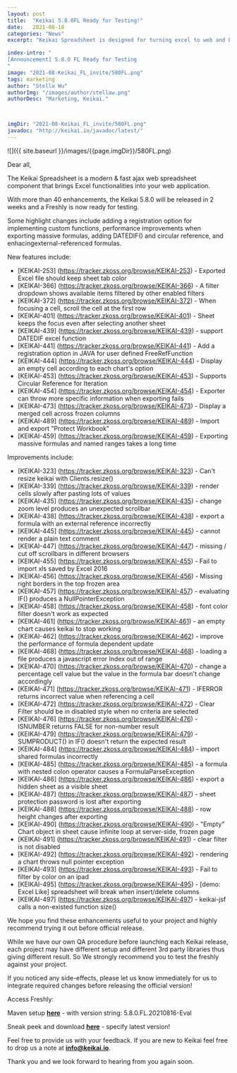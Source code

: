 ```yaml
---
layout: post
title:  "Keikai 5.8.0FL Ready for Testing!"
date:   2021-08-18
categories: "News"
excerpt: "Keikai Spreadsheet is designed for turning excel to web and building spreadsheet applications. The upcoming 5.8.0 contains more than 30 enhancements and the 5.8.0 FL now ready for testing."

index-intro: "
[Announcement] 5.8.0 FL Ready for Testing
"
image: "2021-08-Keikai_FL_invite/580FL.png"
tags: marketing
author: "Stella Wu"
authorImg: "/images/author/stellaw.png"
authorDesc: "Marketing, Keikai."



imgDir: "2021-08-Keikai_FL_invite/580FL.png"
javadoc: "http://keikai.io/javadoc/latest/"
---
```

<!--
images come from https://drive.google.com/open?id=17EEz_BuTVsTSeAA3a8AakyMspVSd_OEb made with draw.io
goal： Keikai can help you build a spreadsheet-based app
-->

![]({{ site.baseurl }}/images/{{page.imgDir}}/580FL.png)

Dear all, 

The Keikai Spreadsheet is a modern & fast ajax web spreadsheet component that brings Excel functionalities into your web application.  

With more than 40 enhancements, the Keikai 5.8.0 will be released in 2 weeks and a Freshly is now ready for testing.

Some highlight changes include adding a registration option for implementing custom functions, performance improvements when exporting massive formulas, adding DATEDIF() and circular reference, and enhacingexternal-referenced formulas. 
 


New features include: 

* [KEIKAI-253] (https://tracker.zkoss.org/browse/KEIKAI-253) - Exported Excel file should keep sheet tab color
* [KEIKAI-366] (https://tracker.zkoss.org/browse/KEIKAI-366) - A filter dropdown shows available items filtered by other enabled filters
* [KEIKAI-372] (https://tracker.zkoss.org/browse/KEIKAI-372) - When focusing a cell, scroll the cell at the first row
* [KEIKAI-401] (https://tracker.zkoss.org/browse/KEIKAI-401) - Sheet keeps the focus even after selecting another sheet
* [KEIKAI-439] (https://tracker.zkoss.org/browse/KEIKAI-439) - support DATEDIF excel function
* [KEIKAI-441] (https://tracker.zkoss.org/browse/KEIKAI-441) - Add a registration option in JAVA for user defined FreeRefFunction
* [KEIKAI-444] (https://tracker.zkoss.org/browse/KEIKAI-444) - Display an empty cell according to each chart's option
* [KEIKAI-453] (https://tracker.zkoss.org/browse/KEIKAI-453) - Supports Circular Reference for Iteration
* [KEIKAI-454] (https://tracker.zkoss.org/browse/KEIKAI-454) - Exporter can throw more specific information when exporting fails
* [KEIKAI-473] (https://tracker.zkoss.org/browse/KEIKAI-473) - Display a merged cell across frozen columns
* [KEIKAI-489] (https://tracker.zkoss.org/browse/KEIKAI-489) - Import and export "Protect Workbook"
* [KEIKAI-459] (https://tracker.zkoss.org/browse/KEIKAI-459) - Exporting massive formulas and named ranges takes a long time


Improvements include: 

* [KEIKAI-323] (https://tracker.zkoss.org/browse/KEIKAI-323) - Can't resize keikai with Clients.resize()
* [KEIKAI-339] (https://tracker.zkoss.org/browse/KEIKAI-339) - render cells slowly after pasting lots of values
* [KEIKAI-435] (https://tracker.zkoss.org/browse/KEIKAI-435) - change zoom level produces an unexpected scrollbar
* [KEIKAI-438] (https://tracker.zkoss.org/browse/KEIKAI-438) - export a formula with an external reference incorrectly
* [KEIKAI-445] (https://tracker.zkoss.org/browse/KEIKAI-445) - cannot render a plain text comment
* [KEIKAI-447] (https://tracker.zkoss.org/browse/KEIKAI-447) - missing / cut off scrollbars in different browsers
* [KEIKAI-455] (https://tracker.zkoss.org/browse/KEIKAI-455) - Fail to import xls saved by Excel 2016
* [KEIKAI-456] (https://tracker.zkoss.org/browse/KEIKAI-456) - Missing right borders in the top frozen area
* [KEIKAI-457] (https://tracker.zkoss.org/browse/KEIKAI-457) - evaluating IF() produces a NullPointerException
* [KEIKAI-458] (https://tracker.zkoss.org/browse/KEIKAI-458) - font color filter doesn't work as expected
* [KEIKAI-461] (https://tracker.zkoss.org/browse/KEIKAI-461) - an empty chart causes keikai to stop working
* [KEIKAI-462] (https://tracker.zkoss.org/browse/KEIKAI-462) - improve the performance of formula dependent update
* [KEIKAI-468] (https://tracker.zkoss.org/browse/KEIKAI-468) - loading a file produces a javascript error Index out of range
* [KEIKAI-470] (https://tracker.zkoss.org/browse/KEIKAI-470) - change a percentage cell value but the value in the formula bar doesn't change accordingly
* [KEIKAI-471] (https://tracker.zkoss.org/browse/KEIKAI-471) - IFERROR returns incorrect value when referencing a cell
* [KEIKAI-472] (https://tracker.zkoss.org/browse/KEIKAI-472) - Clear Filter should be in disabled style when no criteria are selected
* [KEIKAI-476] (https://tracker.zkoss.org/browse/KEIKAI-476) - ISNUMBER returns FALSE for non-number result
* [KEIKAI-479] (https://tracker.zkoss.org/browse/KEIKAI-479) - SUMPRODUCT() in IF() doesn't return the expected result
* [KEIKAI-484] (https://tracker.zkoss.org/browse/KEIKAI-484) - import shared formulas incorrectly
* [KEIKAI-485] (https://tracker.zkoss.org/browse/KEIKAI-485) - a formula with nested colon operator causes a FormulaParseException
* [KEIKAI-486] (https://tracker.zkoss.org/browse/KEIKAI-486) - export a hidden sheet as a visible sheet
* [KEIKAI-487] (https://tracker.zkoss.org/browse/KEIKAI-487) - sheet protection password is lost after exporting
* [KEIKAI-488] (https://tracker.zkoss.org/browse/KEIKAI-488) - row height changes after exporting
* [KEIKAI-490] (https://tracker.zkoss.org/browse/KEIKAI-490) - "Empty" Chart object in sheet cause infinite loop at server-side, frozen page
* [KEIKAI-491] (https://tracker.zkoss.org/browse/KEIKAI-491) - clear filter is not disabled
* [KEIKAI-492] (https://tracker.zkoss.org/browse/KEIKAI-492) - rendering a chart throws null pointer exception
* [KEIKAI-493] (https://tracker.zkoss.org/browse/KEIKAI-493) - Fail to filter by color on an ipad
* [KEIKAI-495] (https://tracker.zkoss.org/browse/KEIKAI-495) - [demo: Excel Like] spreadsheet will break when insert/delete columns
* [KEIKAI-497] (https://tracker.zkoss.org/browse/KEIKAI-497) - keikai-jsf calls a non-existed function size()


We hope you find these enhancements useful to your project and highly recommend trying it out before official release.

While we have our own QA procedure before launching each Keikai release, each project may have different setup and different 3rd party libraries thus giving different result. So We strongly recommend you to test the freshly against your project. 

If you noticed any side-effects, please let us know immediately for us to integrate required changes before releasing the official version!

Access Freshly:

Maven setup [**here**](https://doc.keikai.io/tutorial#evaluation) - with version string: 5.8.0.FL.20210816-Eval

Sneak peek and download [**here**](https://mavensync.zkoss.org/eval/io/keikai/keikai-ex/) - specify latest version!


Feel free to provide us with your feedback. If you are new to Keikai feel free to drop us a note at **info@keikai.io**.

Thank you and we look forward to hearing from you again soon. 







[jekyll]:      http://jekyllrb.com
[jekyll-gh]:   https://github.com/jekyll/jekyll
[jekyll-help]: https://github.com/jekyll/jekyll-help
